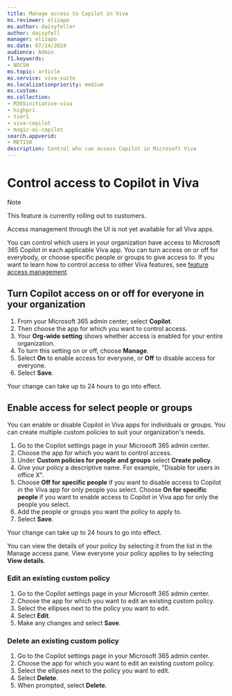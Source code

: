 ```yaml
---
title: Manage access to Copilot in Viva
ms.reviewer: elizapo
ms.author: daisyfeller
author: daisyfell
manager: elizapo
ms.date: 07/24/2024
audience: Admin
f1.keywords:
- NOCSH
ms.topic: article
ms.service: viva-suite
ms.localizationpriority: medium
ms.custom:
ms.collection:  
- M365initiative-viva
- highpri
- tier1
- viva-copilot
- magic-ai-copilot
search.appverid:
- MET150
description: Control who can access Copilot in Microsoft Viva
---
```


# Control access to Copilot in Viva

> [!NOTE]
> This feature is currently rolling out to customers.
>
> Access management through the UI is not yet available for all Viva apps.

You can control which users in your organization have access to Microsoft 365 Copilot in each applicable Viva app. You can turn access on or off for everybody, or choose specific people or groups to give access to. If you want to learn how to control access to other Viva features, see [feature access management](../feature-access-management.md).

## Turn Copilot access on or off for everyone in your organization

1. From your Microsoft 365 admin center, select **Copilot**.
2. Then choose the app for which you want to control access.
3. Your **Org-wide setting** shows whether access is enabled for your entire organization.
4. To turn this setting on or off, choose **Manage**.
5. Select **On** to enable access for everyone, or **Off** to disable access for everyone.
6. Select **Save**.

Your change can take up to 24 hours to go into effect.

## Enable access for select people or groups

You can enable or disable Copilot in Viva apps for individuals or groups. You can create multiple custom policies to suit your organization's needs.

1. Go to the Copilot settings page in your Microsoft 365 admin center.
1. Choose the app for which you want to control access.
1. Under **Custom policies for people and groups** select **Create policy**.
1. Give your policy a descriptive name. For example, "Disable for users in office X".
1. Choose **Off for specific people** if you want to disable access to Copilot in the Viva app for only people you select. Choose **On for specific people** if you want to enable access to Copilot in Viva app for only the people you select.
1. Add the people or groups you want the policy to apply to.
1. Select **Save**.

Your change can take up to 24 hours to go into effect.

You can view the details of your policy by selecting it from the list in the Manage access pane. View everyone your policy applies to by selecting **View details**.

### Edit an existing custom policy

1. Go to the Copilot settings page in your Microsoft 365 admin center.
1. Choose the app for which you want to edit an existing custom policy.
1. Select the ellipses next to the policy you want to edit.
1. Select **Edit**.
1. Make any changes and select **Save**.

### Delete an existing custom policy

1. Go to the Copilot settings page in your Microsoft 365 admin center.
1. Choose the app for which you want to edit an existing custom policy.
1. Select the ellipses next to the policy you want to edit.
1. Select **Delete**.
1. When prompted, select **Delete**.
